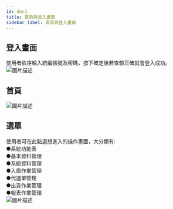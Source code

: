 ```yaml
---
id: doc1
title: 首頁與登入畫面
sidebar_label: 首頁與登入畫面
---
```

## 登入畫面
使用者依序輸入統編帳號及密碼，按下確定後若查驗正確就會登入成功。
![圖片描述](/img/logoin.png)
## 首頁
![圖片描述](/img/home.png)

## 選單
使用者可在此點選想進入的操作畫面，大分類有:  
●系統功能表  
●基本資料管理  
●系統資料管理  
●入庫作業管理  
●代運單管理  
●出貨作業管理  
●報表作業管理  
![圖片描述](/img/menu.png)


